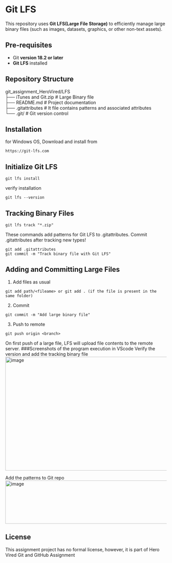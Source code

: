 # Git LFS

This repository uses **Git LFS(Large File Storage)** to efficiently manage large binary files (such as images, datasets, graphics, or other non-text assets).

## Pre-requisites
- Git **version 18.2 or later**
- **Git LFS** installed

## Repository Structure
git_assignment_HeroVired/LFS
<br>├── iTunes and Git.zip  # Large Binary file
<br>├── README.md           # Project documentation
<br>├── .gitattributes      # It file contains patterns and associated attributes
<br>└── .git/               # Git version control

## Installation
for Windows OS, Download and install from
```
https://git-lfs.com
```
## Initialize Git LFS  
```
git lfs install
```
verify installation
```
git lfs --version
```

## Tracking Binary Files
```
git lfs track "*.zip"
```
These commands add patterns for Git LFS to .gitattributes.
Commit .gitattributes after tracking new types!

```
git add .gitattributes
git commit -m "Track binary file with Git LFS"
```
## Adding and Committing Large Files
1. Add files as usual
```
git add path/<fileame> or git add . (if the file is present in the same folder)
````
2. Commit
```
git commit -m "Add large binary file"
```
3. Push to remote
```
git push origin <branch>
```
On first push of a large file, LFS will upload file contents to the remote server.
###Screenshots of the program execution in VScode
Verify the version and add the tracking binary file
<img width="940" height="355" alt="image" src="https://github.com/user-attachments/assets/3aa376e6-02dd-4200-b24c-a8a5be61da30" />

Add the patterns to Git repo
<img width="940" height="135" alt="image" src="https://github.com/user-attachments/assets/15ebca6b-03d5-429e-9245-2b48473a7ba1" />


## License
This assignment project has no formal license, however, it is part of Hero Vired Git and GitHub Assignment
